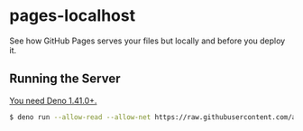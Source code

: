 # pages-localhost

See how GitHub Pages serves your files but locally and before you deploy it.

## Running the Server

[You need Deno 1.41.0+.](https://deno.com/)

```sh
$ deno run --allow-read --allow-net https://raw.githubusercontent.com/apacheli/pages-localhost/master/main.ts [root] [port]`
```

